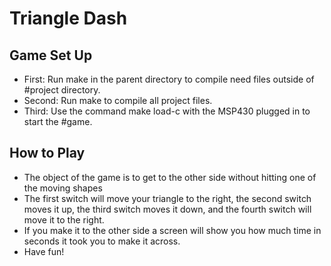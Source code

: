 # Triangle Dash
## Game Set Up
* First: Run make in the parent directory to compile need files outside of
#project directory.
* Second: Run make to compile all project files.
* Third: Use the command make load-c with the MSP430 plugged in to start the
#game.

## How to Play
* The object of the game is to get to the other side without hitting one of
the moving shapes
* The first switch will move your triangle to the right, the second switch
moves it up, the third switch moves it down, and the fourth switch will move
it to the  right.
* If you make it to the other side a screen will show you how much time in
seconds it took you to make it across.
* Have fun!
